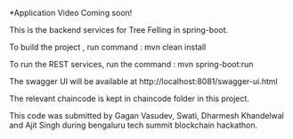 *Application Video Coming soon!

This is the backend services for Tree Felling in spring-boot.

To build the project , run command : mvn clean install

To run the REST services, run the command : mvn spring-boot:run

The swagger UI will be available at http://localhost:8081/swagger-ui.html

The relevant chaincode is kept in chaincode folder in this project.

This code was submitted by Gagan Vasudev, Swati, Dharmesh Khandelwal and Ajit Singh during bengaluru tech summit blockchain hackathon.
